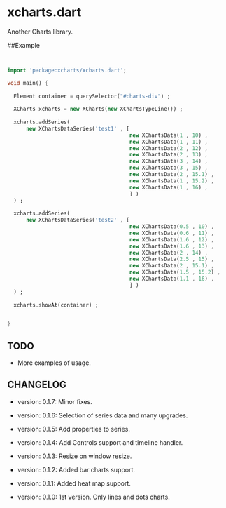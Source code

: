 xcharts.dart
============

Another Charts library.


##Example

```dart


import 'package:xcharts/xcharts.dart';

void main() {
  
  Element container = querySelector("#charts-div") ;
  
  XCharts xcharts = new XCharts(new XChartsTypeLine()) ;
  
  xcharts.addSeries(
      new XChartsDataSeries('test1' , [
                                       new XChartsData(1 , 10) ,
                                       new XChartsData(1 , 11) ,
                                       new XChartsData(2 , 12) ,
                                       new XChartsData(2 , 13) ,
                                       new XChartsData(3 , 14) ,
                                       new XChartsData(3 , 15) ,
                                       new XChartsData(2 , 15.1) ,
                                       new XChartsData(1 , 15.2) ,
                                       new XChartsData(1 , 16) ,
                                       ] )
  ) ;
  
  xcharts.addSeries(
      new XChartsDataSeries('test2' , [
                                       new XChartsData(0.5 , 10) ,
                                       new XChartsData(0.6 , 11) ,
                                       new XChartsData(1.6 , 12) ,
                                       new XChartsData(1.6 , 13) ,
                                       new XChartsData(2 , 14) ,
                                       new XChartsData(2.5 , 15) ,
                                       new XChartsData(2 , 15.1) ,
                                       new XChartsData(1.5 , 15.2) ,
                                       new XChartsData(1.1 , 16) ,
                                       ] )
  ) ;
  
  xcharts.showAt(container) ;
  

}


```

TODO
----

* More examples of usage.


CHANGELOG
---------

  * version: 0.1.7:
  Minor fixes.
  
  * version: 0.1.6:
  Selection of series data and many upgrades.

  * version: 0.1.5:
  Add properties to series.

  * version: 0.1.4:
  Add Controls support and timeline handler.
  
  * version: 0.1.3:
  Resize on window resize.
  
  * version: 0.1.2:
  Added bar charts support.
  
  * version: 0.1.1:
  Added heat map support.

  * version: 0.1.0:
  1st version. Only lines and dots charts.

  